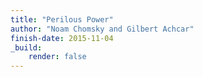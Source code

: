 ```yaml
---
title: "Perilous Power"
author: "Noam Chomsky and Gilbert Achcar"
finish-date: 2015-11-04
_build:
    render: false
---
```


